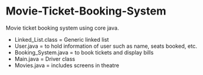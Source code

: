 # Movie-Ticket-Booking-System
Movie ticket booking system using core java.

- Linked_List.class = Generic linked list
- User.java = to hold information of user such as name, seats booked, etc.
- Booking_System.java = to book tickets and display bills
- Main.java = Driver class
- Movies.java = includes screens in theatre

   
